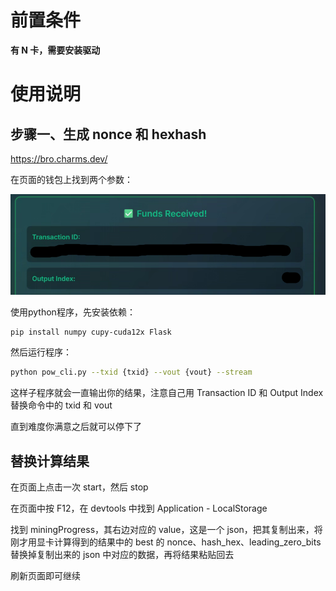 # 前置条件

**有 N 卡，需要安装驱动**

# 使用说明

## 步骤一、生成 nonce 和 hexhash

https://bro.charms.dev/

在页面的钱包上找到两个参数：

![params](./asserts/params.png "params")

使用python程序，先安装依赖：

```bash
pip install numpy cupy-cuda12x Flask
```

然后运行程序：

```bash
python pow_cli.py --txid {txid} --vout {vout} --stream
```

这样子程序就会一直输出你的结果，注意自己用 Transaction ID 和 Output Index 替换命令中的 txid 和 vout

直到难度你满意之后就可以停下了

## 替换计算结果

在页面上点击一次 start，然后 stop

在页面中按 F12，在 devtools 中找到 Application - LocalStorage

找到 miningProgress，其右边对应的 value，这是一个 json，把其复制出来，将刚才用显卡计算得到的结果中的 best 的 nonce、hash_hex、leading_zero_bits 替换掉复制出来的 json 中对应的数据，再将结果粘贴回去

刷新页面即可继续